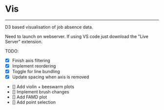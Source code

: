 # Vis
---
D3 based visualisation of job absence data.

Need to launch on webserver. If using VS code just download the "Live Server" extension.

TODO:
- [x] Finish axis filtering
- [x] Implement reordering
- [x] Toggle for line bundling
- [x] Update spacing when axis is removed
- [] Add violin + beeswarm plots
- [] Implement brush changes
- [] Add FAMD plot
- [] Add point selection